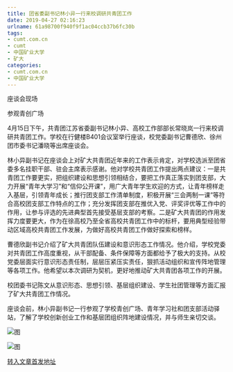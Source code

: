 ```yaml
---
title: 团省委副书记林小异一行来校调研共青团工作
date: 2019-04-27 02:16:23
urlname: 61a98700f940f9f1ac04ccb37b6fc30b
tags: 
- cumt.com.cn
- cumt
- 中国矿业大学
- 矿大
categories:
- cumt.com.cn
- 中国矿业大学
---
```


座谈会现场

参观青创广场

4月15日下午，共青团江苏省委副书记林小异、高校工作部部长常晓岚一行来校调研共青团工作。学校在行健楼B401会议室举行座谈，校党委副书记曹德欣、徐州团市委书记潘晓等出席座谈会。

林小异副书记在座谈会上对矿大共青团近年来的工作表示肯定，对学校选派至团省委多名挂职干部、驻会主席表示感谢。他对学校共青团工作提出两点建议：一是共青团工作要更实，把组织建设和思想引领相结合，要把工作真正落实到团支部，大力开展“青年大学习”和“信仰公开课”，用广大青年学生欢迎的方式，让青年榜样走入基层，引领青年成长；推行团支部工作清单制度，积极开展“三会两制一课”等符合高校团支部工作特点的工作；充分发挥团支部在推优入党、评奖评优等工作中的作用，让参与评选的先进典型首先接受基层支部的考察。二是矿大共青团的作用发挥力度要更大，作为在徐高校乃至全省高校共青团工作中的标杆，要用典型经验带动区域高校共青团工作发展，为做好高校共青团工作做好探索和榜样。

曹德欣副书记介绍了矿大共青团队伍建设和意识形态工作情况。他介绍，学校党委对共青团工作高度重视，从干部配备、条件保障等方面都给予了极大的支持。从校党委层面实行意识形态责任制，层层压紧压实责任，狠抓活动组织和宣传阵地管理等各项工作。他希望以本次调研为契机，更好地推动矿大共青团各项工作的开展。

校团委书记陈文从意识形态、思想引领、基层组织建设、学生社团管理等方面汇报了矿大共青团工作情况。

座谈会前，林小异副书记一行参观了学校青创广场、青年学习社和团支部活动驿站，了解了学校创新创业工作和基层团组织阵地建设情况，并与师生亲切交谈。

![图](http://xwzx.cumt.edu.cn/_upload/article/images/56/7f/182089474f048c53a62e62ac3216/8cd30a84-61fc-486e-8ffe-fd6d6e15367f.jpg)

![图](http://xwzx.cumt.edu.cn/_upload/article/images/56/7f/182089474f048c53a62e62ac3216/6ac26a3b-fa46-4863-a8cf-cf77448e43b2.jpg)

[转入文章首发地址](http://xwzx.cumt.edu.cn/ef/4b/c513a520011/page.htm)